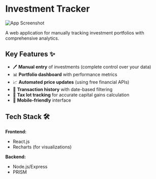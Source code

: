 # Investment Tracker

![App Screenshot](https://via.placeholder.com/800x400?text=Investment+Tracker+Manual+Entry)

A web application for manually tracking investment portfolios with comprehensive analytics.

## Key Features ✨

- 🖊️ **Manual entry** of investments (complete control over your data)
- 📊 **Portfolio dashboard** with performance metrics
- 📈 **Automated price updates** (using free financial APIs)
- 📅 **Transaction history** with date-based filtering
- 🧮 **Tax lot tracking** for accurate capital gains calculation
- 📱 **Mobile-friendly** interface

## Tech Stack 🛠️

**Frontend:**
- React.js
- Recharts (for visualizations)

**Backend:**
- Node.js/Express
- PRISM

